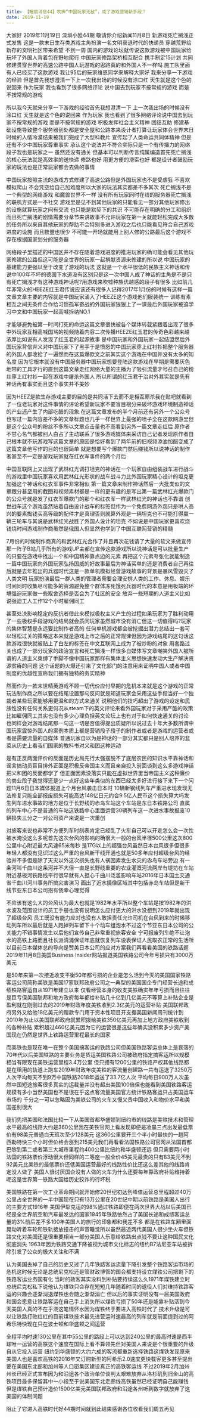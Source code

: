 ```yaml
---
title: 【睡前消息44】吹捧“中国玩家无敌”，成了游戏营销新手段？
date: 2019-11-19
---
```


大家好 2019年11月19日 深圳小姐44期 敬请你介绍新闻11月8日 新游戏死亡搁浅正式发售 这是一款末日生存类游戏主角扮演一名文明衰退时代的快递员 穿越荒野给新存的文明社区带来希望
不到一周 国内的游戏论坛就传说这款游戏被中国玩家给玩坏了外国人背着包在野地爬行 中国玩家修路架桥相互配合 携手制定15计划 共同修建贯穿世界的高速公路中国人玩游戏的思路真的和外国人不一样吗
施工队里面有人已经买了这款游戏 我让95后的玩家维恩同学来解释大家好 我来分享一下游戏的经验 但是首先我想澄清一下上一次我出场的时候没有涂口红 天生就是这个色的说回来 作为玩家 我也看到了很多网络评论
说中国去到玩家不按常规的游戏 而是不按常规的游戏

所以我今天就来分享一下游戏的经验首先我想澄清一下 上一次我出场的时候没有涂口红 天生就是这个色的说回来 作为玩家 我也看到了很多网络评论说中国去到玩家不按常规的游戏 而是不按常规的游戏
积极发挥社会主义精神 团结互助 修建基础设施导致整个服务器到处都是安全屋和公路本来设计者打算让玩家体会世界末日时候的人情冷漠结果被我们完成了大型科教片 宣传起了人类命运共同体精神
但是还有不少中国玩家尊重事实 承认这个说法并不符合实际只是一个有传播力的网络段子我也是玩家之一 虽然还没有通关 但基本可以判断传言纯属编造首先死亡搁浅的核心玩法就是高效率的送快递
修路也好 用更方便的滑索也好 都是设计者鼓励玩家的玩法也是正常玩家都会去做的事情

中国玩家按照主流的游戏方式修建了高速公路但是外国玩家也不是受虐狂 不喜欢模拟爬山 不会凭空给自己加难度所以大家的玩法其实都差不多其次 死亡搁浅不是一个典型的网络游戏
和魔兽世界不一样 没有所有玩家同时在线的服务器死亡搁浅的联机方式是一不社交 游戏里是见不到其他玩家的只能看见一部分其他玩家修出的设施就算玩家之间有交流 也只能是默契下的共识
不可能存在明确的分工和组织而且死亡搁浅的剧情需要分章节来讲故事不允许玩家在第一关就能轻松完成大多数的任务所以来自其他玩家的帮助不会特别多进入游戏之后也只能看见符合自己游戏进度的设施
而且数量也很少 不可能一开场就能用上别人修的公路最后这个游戏不存在根据国家划分的服务器

网络段子里描述的中国区并不存在随着游戏进度的推进玩家的确可能会看见其他玩家修建的公路但这可能是全世界的玩家一起捐献资源来修建的所以说 中国玩家的基建能力更强以至于改变了游戏的玩法
这就是一个水平很低的民族主义神话和传说中100年不坏的德国下水道没有区别只是这一次中国人成了神话的主角是不是只有死亡搁浅才有这种游戏神话呢?用游戏来吹嘘种族优越感的段子有很多
比如前几年非常火的HEEZE红玉君传说应该还有很多人记得2017年1月份的时候有这样一篇文章文章主要的内容就是中国玩家涌入了HEEZE这个游戏他们服装统一 训练有素
相互之间无条件合作给习惯孤军奋战的外国玩家狠狠上了一课最后外国玩家被迫学习中文和中国玩家一起高喊拆纳NO.1

才能够避免被第一时间打死的命运这篇文章很快被各个媒体转载紧跟着出现了很多中外玩家互相高喊国骂的视频随着内容二次传播HEEZE红玉君的传奇色彩越来越浓厚比如说有人发现了红玉君的起源故事
是中国玩家和外国玩家一起结盟然后外国玩家背信弃义对中国玩家下了黑手于是愤怒的中国玩家穿上红衬衫把整个服务器的外国人都收拾了一遍然而在这篇爆款文之前其实这个游戏在中国并没有太多的知名度
因为它根本就没有中国服务器中国玩家想要登陆这款游戏在早期是需要灰色地带的工具才行的直到这篇文章走红网络大量的主播为了吸引流量才号召自己的粉丝穿上红衬衫一起在游戏中屠杀外国人
所以所谓的红玉君于治对外其实就是先有神话再有事实而且这个事实并不美妙

因为HEEZ是款生存游戏主要的目的是共同活下去而不是相互厮杀我在贴吧就看到了一位老玩家对这件事情的评论希望新玩家不要盲目根分来破坏游戏环境制造神话的产业还产生了内部吃醋的现象
在这篇文章发布的半个月前还有另外一个公众号也写过一篇内容差不多的文章标题也几乎一样世界上最强的喷子全在这款网游里但是这个公众号的粉丝不多所以文章点击量也不高看到另外一篇文章走红后
原作者不甘心名气都被别人白占了主动联系了很多游戏媒体来采访自己记者发现原作者自己根本就不玩游戏写这篇文章的原因是恰好看到了两年前的旧视频添油加醋变成了这篇文章他写作的目的也很简单
就是想要写个爆款门然后赚钱所以说神话的制作者甚至不一定是游戏玩家就在红衣军事件的两个月后

中国互联网上又出现了武林红光调打坦克的神话在一个玩家自由组装战车进行战斗的游戏里中国玩家喜欢用武林红光形状的战车战斗力比外国玩家精心设计的坦克更加强这个神话和红衣军事件非常相似
第一篇文章来制作神话然后一大批类似的文章跟分甚至用的截图和视频素材都是一样的更有趣的是写出第一篇武林红光爆款门的公众号就是发了红衣军爆款门的那个和红衣军一样武林红光的神话也不靠谱
创世战车这个游戏虽然贴着自由设计战车的标签但作为一个免费网游外观只是哄人高兴的要素掏钱买高等级的配件才是真理否则就算外观是一辆坦克也不可能打得赢一辆三轮车与其说是武林红光战胜了外国人设计的坦克
不如说是中国玩家更喜欢烧钱烧时间游戏制作商虽然是俄国人但显然也学到了中国互联网营销的精髓

7月份的时候制作商真的和武林红光合作了并且再次花钱请了大量的软文来做宣传那一阵子B站几乎所有的游戏UP主都在宣传这款游戏所以说神话是可以批量生产的只要在游戏中找出一个和中国精神靠点边的元素
再把这个元素夸张化就能制造一篇中国玩家向外国玩家弘扬国威的好故事最后为神话买单的还是消费者自己再往后就是去年推出的兵器时代这是一款单机模拟经营游戏故事的背景是暴风雪毁灭了人类文明
玩家扮演最后一群人类的管理者需要合理安排人类的工作、休息、娱乐时间同时收集尽可能多的资源避免整个群体冻死饿死兵器时代的本意是用极端的环境强迫玩家做一些取舍选择是否会为了社区的安全
放弃一些短期的人道主义比如说强迫工人工作12个小时雇佣同工

甚至处决影响稳定的反抗者借此来模拟极权主义产生的过程如果玩家为了胜利动用了一些极权手段游戏的结局就会质问玩家虽然城市没有消亡但这一切值得吗?玩家的集体智慧是永远要比制作者高的
任何单机游戏都会被挖掘出潜力总结出一套可以轻松过关的策略这本来就是游戏上市之后的正常规律但因为游戏结尾的这句话这款游戏很快就被贴上了白左的标签在中文互联网上成为了被炒粉的对象
用套路过关也成了一部分玩家的政治宣言和死亡搁浅一样很多自媒体写文章嘲笑外国人被所谓的人道主义束缚了手脚不像中国玩家那样有集体主义思想快速发动大生产解决资源贫瘠的问题
这个话题的火爆还引来了文化部门的注意用来证明中国人或者中国制度的优越性宣称我们拥有独特的务实精神

然而作为一款末世精英游戏不顾一切代价应付早期的危机本来就是这个游戏的正常玩法制作商之所以要在结尾设置那句反问就是知道玩家会采用这些手段当好一个独裁者某些玩家能够用更温和的方式来通关
说明他们的技巧超出了游戏的设定和民族性没有任何关系更何况从steam下的英文评论来看外国玩家对于采用严酷的政策比如雇佣同工其实也没有多少心理负担英文论坛上也有对于如何快速通关的讨论
也同样会对游戏结尾那一句这一切是否值得提出质疑所以说过去十年大多数所谓中国玩家震惊外国人的案例本质上都是营销段子段子的制作者或者是游戏的运营者或者是需要流量的自媒体
普通玩家自以为是神话的一部分其实都只是别人培养的韭菜从历史上看我们国家的教科书对义和团这种运动

是有正反两面评价的反面是历史局先行太强摆脱不了底层农民的知识水平靠神话和谣言搞动员盲目排外正面是积极反帝国主义而且亲自投入前面谈到这么多游戏神话把义和团的反面都学了
但正面因素没落实只能在虚拟世界里当帝国主义这种廉价的商业段子我觉得还是少一点好这些年类似的东西已经太多好进行接下来下一个问题11月6日日本媒体报道上个月台风袭击日本时
10辆新钢线列车严重进水现发现无法修复只能全部报废损失可能高达148亿日元约合9.5亿人民币这个损失算大吗发生列车进水事故的地方是位于长野线的赤岛车站这个车站是东日本铁路公司
直属的列车中心不是普通的车站这铁路中心里面运营30辆列车这一次进水事故报废10辆损失三分之一对公司资产来说是一次重创

对旅客来说也非常不方便列车时刻表肯定已经乱了火车自己可以开走怎么会一次性被水淹没这么多呢首先这次台风的影响的确很大一般的台风半径500公里这次800公里中心附近最大风速65米每秒
是17G以上的超强台风虽然日本台风很多但很多年轻人都没有见识过这么严重的台风新干线开通也就是50多年应付超级台风的经验并不多但是除了天灾以外这次损失也有人祸因素发生水灾的赤岛车站旁边
有一条河叫千曲川这条河并不大但一直是长野线重要的农业灌溉河流两岸有堤坊在车站附近基板河铁路线平行很早就有人担心千曲川泛滥影响车站2016年日本国土交通省千曲川河川事务所搞灾害演习
画出了近水摄像区域其中包括赤岛车站但是新干线节亚东日本公司抱有侥幸心理觉得

不应该有这么大的台风认为最大也就是1982年水平所以整个车站是按1982年的洪水波及范围设计的员工手册也没有说明怎么应付更大的洪水没想到2019年就出现了超级台风
员工既没有能力应对也没有人敢担责任允许司机在台风到来的时候移动列车所以最后就是人跑掉列车留下十个动车组泡水不过这个节亚东日本公司的公关能力不错事情发生以后他们宣传自己非常重视旅客安全
宁可报废列车绝不让泡水的高铁上路而且社长派清浦保证年底就恢复列车设表保证人民取农正常的生活所以目前日本媒体总的导向是赞美日本公司的应对方案我们再看看美国的铁路话题
2019年11月8日美国Business Insider网站报道美国铁路公司今年亏损只有3000万美元

是50年来第一次接近收支平衡50年都亏损的企业是怎么活到今天的美国国家铁路客运公司简称美铁是美国17家联邦政府公司之一典型的美国国企专门经营长途和成绩铁路客运自从1971年建立以来
仅看经营本身的收支美铁确实年年亏损而且往往是巨亏但美国联邦和地方政府每年都给补贴几十亿到几亿美元不等算上补贴企业是盈利就在刚刚过去的2019年财政年度美铁收到2.3亿美元的运营补贴
美国联邦政府另外又给他18亿美元的赠款专门用于资本性项目开支据美国新闻周刊统计到2010年为止以美国联邦政府就累积拨给美铁350亿美元再加上地方政府美铁收到的各种补贴
累积超过460亿美元因为它的运营很差这些年确实没积累多少资产美国现在仍然是世界上铁路运营里程最长的国家

而美铁也是现在唯一在整个美国搞客运的铁路公司但美国铁路客运总体上是衰落的70年代以后美国铁路的主要业务是货运美国铁路公司被政府指定搞客运所以规模相当有限现在美铁运营里程3.4万公里
但只拥有1200公里的铁路产权其他线路都是在租用的轨道上跑车2019年财政年度美铁的客流量创建路一共有运送了3250万人次平均每天不到9万中国铁路2018年运送了33.7亿人次
平均每日900万人次虽然中国短途旅客很多真实的运载量并没有超出美国100倍但也能看到美国铁路客运规模有多小当然美国也不是很在乎这点客流量美国官方统计铁路客运只占美国运车市场的
千分之一可以忽略因为美铁公司的火车又慢又贵中国收入和物价水平和美国差别很大

我们先把美国和法国比较一下从美国首都华盛顿到纽约市的线路是美铁技术和管理水平最高的线路大约是360公里我在美铁官网上看发现即便是凌晨三点出发最低票价有98美元普通白天班次至少128美元
这360公里要开三个半小时最快的一趟阿西勒特快三个小时但价格会涨到215美元我们再看看法国铁路公司官网从法国首都巴黎到第二或者第三大城市里程约400公里比纽约和华盛顿还远
但只需要两小时法国的铁路票价浮动很大但同样的二等座一般全价45美元最贵的只有83美元不到92美元比美铁的最低票价还低美国运营最好的线路性价比还这么差其他的线路肯定没人做了
美国人很讨厌国企没有人做的火车为什么还要每年靠政府补贴维持着呢这是世界第一铁路大国给历史狡诈的行坏税

美国铁路在第一次工业革命期间就开始修20世纪初达到峰值运营总里程超过40万公里占全世界的一半中国现在只有13万公里在20世纪中期以前铁路是美国人出行的主要方式1916年
美国伊犁克运的98%通过铁路即便在两次世界大战以后美国已经是全世界航空和汽车最发达的国家1945年铁路依然占了美国长途和成绩客运总量的3%前后差不多100年美国人的旅行的印象都和我差不多
都是在铁路车厢里面晃动听着车轮和铁轨接放撞击的声音睡觉所以虽然最近两代美国人很少坐火车但铁路文化对美国还是很重要相当一部分美国人乐意给铁路出点钱不要让这种国民文化彻底消失
1963年因为铁路交通下降被视为城市文化标志的纽约B7法尼亚车站被拆除引发了公众的极大关注和不满

认为美国丢掉了自己的历史又过了几年铁路客运流量下降引发整个铁路客运市场的危机这时候无论是总统尼克松还是管财政博管的国会都支持设立煤铁公司把剩下的铁路客运业务国有化
当时的政客其实没料到补贴要持续这么久1971年煤铁建立时总统尼克松私下说他认为煤铁只会存在短短几年随着时间的退役人们对维持铁路客运的兴趣会逐渐消退煤铁也会随之渐渐消亡
但以后的事实证明没有一届美国政府和国会愿意让铁路客运在自己手上消失所以煤铁亏损了50年还是能靠补贴活到今天美国人真的不在乎浇这笔情怀水因为煤铁终于要进入高铁时代了
技术升级是可以让铁路打败红红的目前煤铁技术最先进营运时速最高的列车就是前面提到过的阿希乐特快现在只在波士顿和华盛顿之间运营

全程平均时速130公里在其中55公里的路段上可以达到240公里的最高时速是西半球唯一运营的高铁这个速度在国际上看不算领先但对美国人来说是个很重要的升级自从它投入运营
纽约到华盛顿的大约六成的客流都重新选择铁路这煤铁发现原来美国人也是喜欢高铁的2016年又订购新型的阿希乐2.0速度更快载客更多甚至提出要在美国东北部和加州等人口密集区建设真正的高铁客运线
不过2019年2月加州州长已经正式宣布因为和沿途各个政治单位谈判太艰难放弃从洛杉矶到旧金山的高铁项目最多保留其中一小段至于说美国东北走廊线高铁虽然已经证明自己能赚钱
但是煤铁自己预计造价1500亿美元美国联邦政府和沿途各州听到数字就放弃了这美国的体制问题

阻止了它进入高铁时代好44期时间就到此结束感谢各位收看我们周五再见